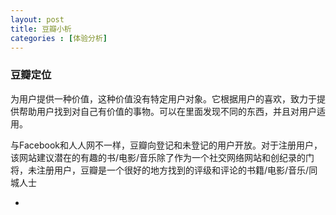 ```yaml
---
layout: post
title: 豆瓣小析
categories : [体验分析]
---
```


<div id="content" class="center">
<section>
	<article>
		<h3>豆瓣定位</h3>
		<p>为用户提供一种价值，这种价值没有特定用户对象。它根据用户的喜欢，致力于提供帮助用户找到对自己有价值的事物。可以在里面发现不同的东西，并且对用户适用。</p>
		<p>与Facebook和人人网不一样，豆瓣向登记和未登记的用户开放。对于注册用户，该网站建议潜在的有趣的书/电影/音乐除了作为一个社交网络网站和创纪录的门将，未注册用户，豆瓣是一个很好的地方找到的评级和评论的书籍/电影/音乐/同城人士</p>
		<ul>
           <li></li>
		</ul>	
	</article>
</section>
</div>